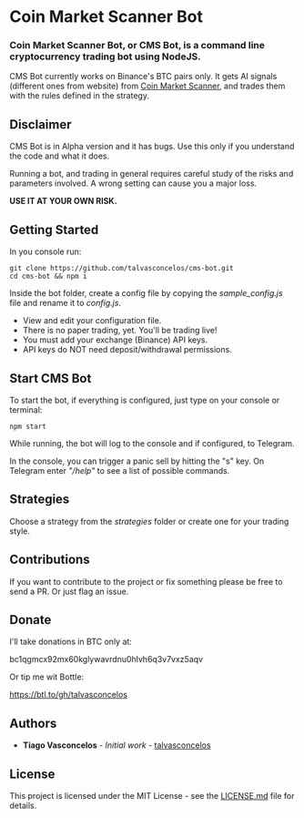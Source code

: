 # Coin Market Scanner Bot

### Coin Market Scanner Bot, or CMS Bot, is a command line cryptocurrency trading bot using  NodeJS.

CMS Bot currently works on Binance's BTC pairs only. It gets AI signals (different ones from website) from [Coin Market Scanner](https:coinmarketscanner.app), and trades them with the rules defined in the strategy.

## Disclaimer
CMS Bot is in Alpha version and it has bugs. Use this only if you understand the code and what it does. 

Running a bot, and trading in general requires careful study of the risks and parameters involved. A wrong setting can cause you a major loss.

__USE IT AT YOUR OWN RISK.__

## Getting Started
In you console run:
```
git clone https://github.com/talvasconcelos/cms-bot.git
cd cms-bot && npm i
```
Inside the bot folder, create a config file by copying the *sample_config.js* file and rename it to *config.js*. 

- View and edit your configuration file.
- There is no paper trading, yet. You'll be trading live!
- You must add your exchange (Binance) API keys.
- API keys do NOT need deposit/withdrawal permissions.

## Start CMS Bot
To start the bot, if everything is configured, just type on your console or terminal:
```
npm start
```
While running, the bot will log to the console and if configured, to Telegram. 

In the console, you can trigger a panic sell by hitting the "s" key. On Telegram enter *"/help"* to see a list of possible commands.

## Strategies
Choose a strategy from the *strategies* folder or create one for your trading style.

## Contributions 
If you want to contribute to the project or fix something please be free to send a PR. Or just flag an issue. 

## Donate
I'll take donations in BTC only at:

bc1qgmcx92mx60kglywavrdnu0hlvh6q3v7vxz5aqv

Or tip me wit Bottle:

https://btl.to/gh/talvasconcelos


## Authors

* **Tiago Vasconcelos** - *Initial work* - [talvasconcelos](https://github.com/talvasconcelos)

## License

This project is licensed under the MIT License - see the [LICENSE.md](LICENSE.md) file for details.

